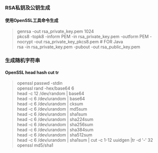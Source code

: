 ### RSA私钥及公钥生成

#### 使用OpenSSL工具命令生成
> genrsa -out rsa_private_key.pem 1024  
> pkcs8 -topk8 -inform PEM -in rsa_private_key.pem -outform PEM -nocrypt -out rsa_private_key_pkcs8.pem # FOR Java  
> rsa -in rsa_private_key.pem -pubout -out rsa_public_key.pem  

### 生成随机字符串
#### OpenSSL head hash cut tr
> openssl passwd -stdin  
> openssl rand -hex/base64 6  
> head -c 12 /dev/random | base64  
> head -c 6 /dev/urandom | base64  
> head -c 6 /dev/urandom | cksum  
> head -c 6 /dev/urandom | md5sum  
> head -c 6 /dev/urandom | sha1sum  
> head -c 6 /dev/urandom | sha224sum  
> head -c 6 /dev/urandom | sha256sum  
> head -c 6 /dev/urandom | sha384sum  
> head -c 6 /dev/urandom | sha512sum  
> head -c 6 /dev/urandom | sha1sum | cut -c 1-12
> uuidgen |tr -d '-' 32  
> openssl md5/sha1
